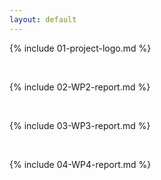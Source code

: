 ```yaml
---
layout: default
---
```


{% include 01-project-logo.md %}

<br>

{% include 02-WP2-report.md %}

<br>

{% include 03-WP3-report.md %}

<br>

{% include 04-WP4-report.md %}


